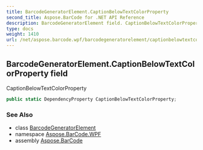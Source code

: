 ```yaml
---
title: BarcodeGeneratorElement.CaptionBelowTextColorProperty
second_title: Aspose.BarCode for .NET API Reference
description: BarcodeGeneratorElement field. CaptionBelowTextColorProperty
type: docs
weight: 1410
url: /net/aspose.barcode.wpf/barcodegeneratorelement/captionbelowtextcolorproperty/
---
```

## BarcodeGeneratorElement.CaptionBelowTextColorProperty field

CaptionBelowTextColorProperty

```csharp
public static DependencyProperty CaptionBelowTextColorProperty;
```

### See Also

* class [BarcodeGeneratorElement](../)
* namespace [Aspose.BarCode.WPF](../../barcodegeneratorelement/)
* assembly [Aspose.BarCode](../../../)


